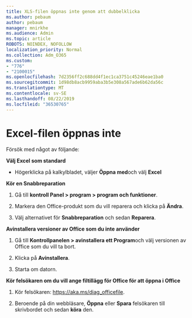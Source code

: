 ```yaml
---
title: XLS-filen öppnas inte genom att dubbelklicka
ms.author: pebaum
author: pebaum
manager: mnirkhe
ms.audience: Admin
ms.topic: article
ROBOTS: NOINDEX, NOFOLLOW
localization_priority: Normal
ms.collection: Adm_O365
ms.custom:
- "776"
- "2100015"
ms.openlocfilehash: 7d2356ff2c688dd4f1ec1ca3751c45246eae1ba0
ms.sourcegitcommit: 1d98db8acb9959aba3b5e308a567ade6b62da56c
ms.translationtype: MT
ms.contentlocale: sv-SE
ms.lasthandoff: 08/22/2019
ms.locfileid: "36530765"
---
```

# <a name="excel-file-doesnt-open"></a>Excel-filen öppnas inte

Försök med något av följande:

**Välj Excel som standard**

* Högerklicka på kalkylbladet, väljer **Öppna med**och välj **Excel**

**Kör en Snabbreparation**

1. Gå till **kontroll Panel > program > program och funktioner**.

2. Markera den Office-produkt som du vill reparera och klicka på **Ändra**.

3. Välj alternativet för **Snabbreparation** och sedan **Reparera**.

**Avinstallera versioner av Office som du inte använder**

1. Gå till **Kontrollpanelen > avinstallera ett Program**och välj versionen av Office som du vill ta bort.

2. Klicka på **Avinstallera**.

3. Starta om datorn.

**Kör felsökaren om du vill ange filtillägg för Office för att öppna i Office**

1. Kör felsökaren: https://aka.ms/diag_officefile.

2. Beroende på din webbläsare, **Öppna** eller **Spara** felsökaren till skrivbordet och sedan **köra** den.
